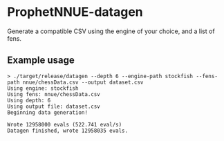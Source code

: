 # ProphetNNUE-datagen

Generate a compatible CSV using the engine of your choice, and a list of fens.

## Example usage

```
> ./target/release/datagen --depth 6 --engine-path stockfish --fens-path nnue/chessData.csv --output dataset.csv
Using engine: stockfish
Using fens: nnue/chessData.csv
Using depth: 6
Using output file: dataset.csv
Beginning data generation!

Wrote 12958000 evals (522.741 eval/s)
Datagen finished, wrote 12958035 evals.
```